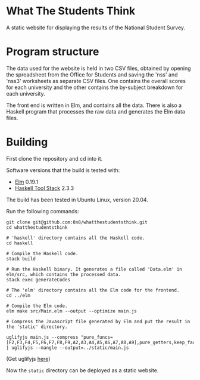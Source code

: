 # What The Students Think

A static website for displaying the results of the National Student Survey.

# Program structure

The data used for the website is held in two CSV files, obtained by opening the spreadsheet from the Office for Students and saving the 'nss' and 'nss3' worksheets as separate CSV files. One contains the overall scores for each university and the other contains the by-subject breakdown for each university.

The front end is written in Elm, and contains all the data.  There is also a Haskell program that processes the raw data and generates the Elm data files.

# Building

First clone the repository and cd into it.

Software versions that the build is tested with:

+ [Elm](https://guide.elm-lang.org/install.html) 0.19.1
+ [Haskell Tool Stack](https://docs.haskellstack.org/en/stable/install_and_upgrade/) 2.3.3

The build has been tested in Ubuntu Linux, version 20.04.

Run the following commands:

```
git clone git@github.com:8n8/whatthestudentsthink.git
cd whatthestudentsthink

# 'haskell' directory contains all the Haskell code.
cd haskell

# Compile the Haskell code.
stack build

# Run the Haskell binary. It generates a file called 'Data.elm' in elm/src, which contains the processed data.
stack exec generateCodes

# The 'elm' directory contains all the Elm code for the frontend.
cd ../elm

# Compile the Elm code.
elm make src/Main.elm --output --optimize main.js

# Compress the Javascript file generated by Elm and put the result in the 'static' directory.

uglifyjs main.js --compress "pure_funcs=[F2,F3,F4,F5,F6,F7,F8,F9,A2,A3,A4,A5,A6,A7,A8,A9],pure_getters,keep_fargs=false,unsafe_comps,unsafe" | uglifyjs --mangle --output=../static/main.js
```

(Get uglifyjs [here](https://github.com/mishoo/UglifyJS2))

Now the ```static``` directory can be deployed as a static website.
